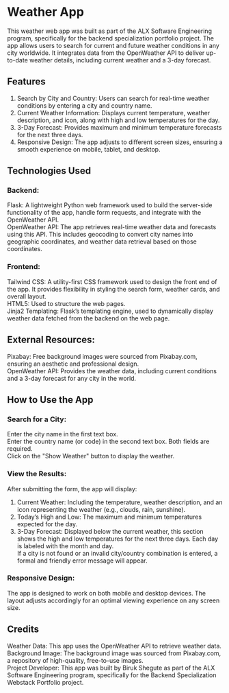 # Weather App
This weather web app was built as part of the ALX Software Engineering program, specifically for the backend specialization portfolio project. The app allows users to search for current and future weather conditions in any city worldwide. It integrates data from the OpenWeather API to deliver up-to-date weather details, including current weather and a 3-day forecast.

## Features
1) Search by City and Country: Users can search for real-time weather conditions by entering a city and country name.
2) Current Weather Information: Displays current temperature, weather description, and icon, along with high and low temperatures for the day.
3) 3-Day Forecast: Provides maximum and minimum temperature forecasts for the next three days.
4) Responsive Design: The app adjusts to different screen sizes, ensuring a smooth experience on mobile, tablet, and desktop.

## Technologies Used
### Backend:
Flask: A lightweight Python web framework used to build the server-side functionality of the app, handle form requests, and integrate with the OpenWeather API. <br>
OpenWeather API: The app retrieves real-time weather data and forecasts using this API. This includes geocoding to convert city names into geographic coordinates, and weather data retrieval based on those coordinates.
### Frontend:
Tailwind CSS: A utility-first CSS framework used to design the front end of the app. It provides flexibility in styling the search form, weather cards, and overall layout. <br>
HTML5: Used to structure the web pages. <br>
Jinja2 Templating: Flask’s templating engine, used to dynamically display weather data fetched from the backend on the web page.

## External Resources:
Pixabay: Free background images were sourced from Pixabay.com, ensuring an aesthetic and professional design. <br>
OpenWeather API: Provides the weather data, including current conditions and a 3-day forecast for any city in the world.

## How to Use the App

### Search for a City:

Enter the city name in the first text box. <br>
Enter the country name (or code) in the second text box. Both fields are required.<br>
Click on the "Show Weather" button to display the weather.

### View the Results:

After submitting the form, the app will display:
1) Current Weather: Including the temperature, weather description, and an icon representing the weather (e.g., clouds, rain, sunshine).
2) Today’s High and Low: The maximum and minimum temperatures expected for the day.
3) 3-Day Forecast: Displayed below the current weather, this section shows the high and low temperatures for the next three days. Each day is labeled with the month and day. <br>
If a city is not found or an invalid city/country combination is entered, a formal and friendly error message will appear.

### Responsive Design:

The app is designed to work on both mobile and desktop devices. The layout adjusts accordingly for an optimal viewing experience on any screen size.

## Credits
Weather Data: This app uses the OpenWeather API to retrieve weather data. <br>
Background Image: The background image was sourced from Pixabay.com, a repository of high-quality, free-to-use images. <br>
Project Developer: This app was built by Biruk Shegute as part of the ALX Software Engineering program, specifically for the Backend Specialization Webstack Portfolio project.
